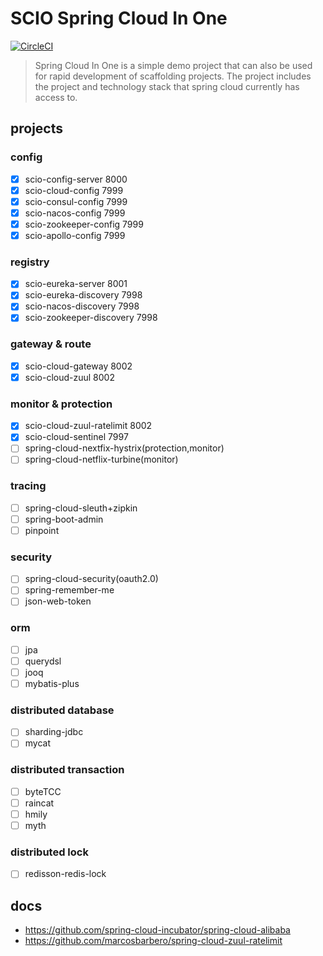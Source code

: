 # SCIO Spring Cloud In One
[![CircleCI](https://circleci.com/gh/rench/scio.svg?style=svg)](https://circleci.com/gh/rench/scio)
> Spring Cloud In One is a simple demo project that can also be used for rapid development of scaffolding projects. The project includes the project and technology stack that spring cloud currently has access to.

## projects
### config
- [x] scio-config-server 8000
- [x] scio-cloud-config 7999
- [x] scio-consul-config 7999
- [x] scio-nacos-config 7999
- [x] scio-zookeeper-config 7999
- [x] scio-apollo-config 7999

### registry
- [x] scio-eureka-server 8001
- [x] scio-eureka-discovery 7998
- [x] scio-nacos-discovery 7998
- [x] scio-zookeeper-discovery 7998

### gateway & route
- [x] scio-cloud-gateway 8002
- [x] scio-cloud-zuul 8002

### monitor & protection
- [x] scio-cloud-zuul-ratelimit 8002
- [x] scio-cloud-sentinel 7997
- [ ] spring-cloud-nextfix-hystrix(protection,monitor)
- [ ] spring-cloud-netflix-turbine(monitor)

### tracing
- [ ] spring-cloud-sleuth+zipkin
- [ ] spring-boot-admin
- [ ] pinpoint

### security
- [ ] spring-cloud-security(oauth2.0)
- [ ] spring-remember-me
- [ ] json-web-token

### orm
- [ ] jpa
- [ ] querydsl
- [ ] jooq
- [ ] mybatis-plus

### distributed database
- [ ] sharding-jdbc
- [ ] mycat

### distributed transaction
- [ ] byteTCC
- [ ] raincat
- [ ] hmily
- [ ] myth

### distributed lock
- [ ] redisson-redis-lock





## docs

- https://github.com/spring-cloud-incubator/spring-cloud-alibaba
- https://github.com/marcosbarbero/spring-cloud-zuul-ratelimit